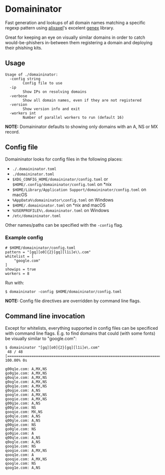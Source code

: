 # Domaininator

Fast generation and lookups of all domain names matching a specific regexp
pattern using [alixaxel](https://github.com/alixaxel)'s excelent
[genex](https://github.com/alixaxel/genex) library.

Great for keeping an eye on visually similar domains in order to catch
would-be-phishers in-between them registering a domain and deploying their
phishing kits.

## Usage

```
Usage of ./domaininator:
  -config string
        Config file to use
  -ip
        Show IPs on resolving domains
  -verbose
        Show all domain names, even if they are not registered
  -version
        Show version info and exit
  -workers int
        Number of parallel workers to run (default 16)
```

**NOTE:** Domaininator defaults to showing only domains with an A, NS or MX record.

## Config file

Domaininator looks for config files in the following places:

 * `./.domaininator.toml`
 * `./domaininator.toml`
 * `$XDG_CONFIG_HOME/domaininator/config.toml` or
   `$HOME/.config/domaininator/config.toml` on \*nix
 * `$HOME/Library/Application Support/domaininator/config.toml` on macOS
 * `%AppData%\domaininator\config.toml` on Windows
 * `$HOME/.domaininator.toml` on \*nix and macOS
 * `%USERPROFILE%\.domaininator.toml` on Windows
 * `/etc/domaininator.toml`

Other names/paths can be specified with the `-config` flag.

### Example config

```
# $HOME/domaininator/config.toml
pattern = "[gq][o0]{2}[gq][l1i]e\\.com"
whitelist = [
    "google.com"
]
showips = true
workers = 8
```

Run with:

```
$ domaininator -config $HOME/domaininator/config.toml
```

**NOTE:** Config file directives are overridden by command line flags.

## Command line invocation

Except for whitelists, everything supported in config files can be specificed
with command line flags. E.g. to find domains that could (with some fonts) be visually similar to "google.com":

```
$ domaininator "[gq][o0]{2}[gq][l1i]e\.com"
 48 / 48 [=========================================================================] 100.00% 0s

g00q1e.com: A,MX,NS
go0g1e.com: A,MX,NS
g0oqle.com: A,MX,NS
g0ogle.com: A,MX,NS
g0og1e.com: A,MX,NS
g0ogie.com: A,NS
google.com: A,MX,NS
googie.com: A,MX,NS
g00g1e.com: A,NS
g00gle.com: NS
gooqie.com: MX,NS
go0qle.com: A,NS
q00gle.com: A,NS
g00gie.com: NS
go0gle.com: NS
go0gie.com: A
q00qle.com: A,NS
q0ogle.com: A,NS
goog1e.com: NS
qoogie.com: A,MX,NS
qooq1e.com: A
qooqie.com: A,MX,NS
qoogle.com: NS
qoog1e.com: A,NS
```

